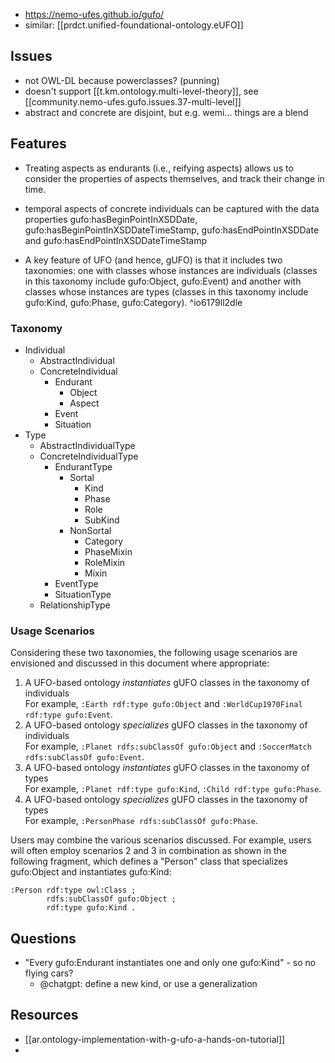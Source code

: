 
- https://nemo-ufes.github.io/gufo/
- similar: [[prdct.unified-foundational-ontology.eUFO]]

## Issues

- not OWL-DL because powerclasses? (punning)
- doesn't support [[t.km.ontology.multi-level-theory]], see [[community.nemo-ufes.gufo.issues.37-multi-level]] 
- abstract and concrete are disjoint, but e.g. wemi... things are a blend

## Features

- Treating aspects as endurants (i.e., reifying aspects) allows us to consider the properties of aspects themselves, and track their change in time.
- temporal aspects of concrete individuals can be captured with the data properties gufo:hasBeginPointInXSDDate, gufo:hasBeginPointInXSDDateTimeStamp, gufo:hasEndPointInXSDDate and gufo:hasEndPointInXSDDateTimeStamp

- A key feature of UFO (and hence, gUFO) is that it includes two taxonomies: one with classes whose instances are individuals (classes in this taxonomy include gufo:Object, gufo:Event) and another with classes whose instances are types (classes in this taxonomy include gufo:Kind, gufo:Phase, gufo:Category). ^io6179ll2dle

### Taxonomy

-   Individual
    -   AbstractIndividual
    -   ConcreteIndividual
        -   Endurant
            -   Object
            -   Aspect
        -   Event
        -   Situation
-   Type
    -   AbstractIndividualType
    -   ConcreteIndividualType
        -   EndurantType
            -   Sortal
                -   Kind
                -   Phase
                -   Role
                -   SubKind
            -   NonSortal
                -   Category
                -   PhaseMixin
                -   RoleMixin
                -   Mixin
        -   EventType
        -   SituationType
    -   RelationshipType

### Usage Scenarios

Considering these two taxonomies, the following usage scenarios are envisioned and discussed in this document where appropriate:

1.  A UFO-based ontology _instantiates_ gUFO classes in the taxonomy of individuals  
    For example, `:Earth rdf:type gufo:Object` and `:WorldCup1970Final rdf:type gufo:Event`.
2.  A UFO-based ontology _specializes_ gUFO classes in the taxonomy of individuals  
    For example, `:Planet rdfs:subClassOf gufo:Object` and `:SoccerMatch rdfs:subClassOf gufo:Event`.
3.  A UFO-based ontology _instantiates_ gUFO classes in the taxonomy of types  
    For example, `:Planet rdf:type gufo:Kind`, `:Child rdf:type gufo:Phase`.
4.  A UFO-based ontology _specializes_ gUFO classes in the taxonomy of types  
    For example, `:PersonPhase rdfs:subClassOf gufo:Phase`.

Users may combine the various scenarios discussed. For example, users will often employ scenarios 2 and 3 in combination as shown in the following fragment, which defines a "Person" class that specializes gufo:Object and instantiates gufo:Kind:

```turtle
:Person rdf:type owl:Class ;
        rdfs:subClassOf gufo:Object ;
        rdf:type gufo:Kind .
```

## Questions

- "Every gufo:Endurant instantiates one and only one gufo:Kind" - so no flying cars?
  - @chatgpt: define a new kind, or use a generalization

## Resources

- [[ar.ontology-implementation-with-g-ufo-a-hands-on-tutorial]]
- 